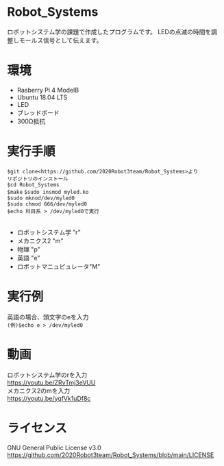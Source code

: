 # Robot_Systems
ロボットシステム学の課題で作成したプログラムです。
LEDの点滅の時間を調整しモールス信号として伝えます。
# 環境
- Rasberry Pi 4 ModelB
- Ubuntu 18.04 LTS
- LED
- ブレッドボード
- 300Ω抵抗　

# 実行手順
`$git clone<https://github.com/2020Robot3team/Robot_Systems>より` <br>
`リポジトリのインストール `<br>
`$cd Robot_Systems `<br>
`$make`
`$sudo insmod myled.ko `<br>
`$sudo mknod/dev/myled0 `<br>
`$sudo chmod 666/dev/myled0` <br>
`$echo 科目系 > /dev/myled0で実行` <br>
    <br>
- ロボットシステム学 ”r”
- メカニクス2 "m"
- 物理 "p"
- 英語 "e"
- ロボットマニュピュレータ"M"
# 実行例
英語の場合、頭文字のeを入力　<br>
`(例)$echo e > /dev/myled0`
# 動画
ロボットシステム学のrを入力　<br>
<https://youtu.be/ZRvTmj3eVUU><br>
メカニクス2のmを入力　<br>
<https://youtu.be/yqfVk1uDf8c>

# ライセンス
GNU General Public License v3.0
<https://github.com/2020Robot3team/Robot_Systems/blob/main/LICENSE>
